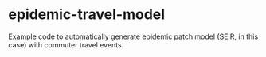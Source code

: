 # epidemic-travel-model
Example code to automatically generate epidemic patch model (SEIR, in this case) with commuter travel events.
